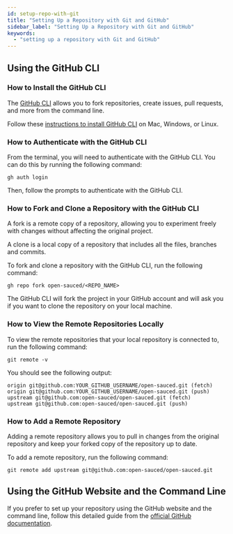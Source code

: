 ```yaml
---
id: setup-repo-with-git
title: "Setting Up a Repository with Git and GitHub"
sidebar_label: "Setting Up a Repository with Git and GitHub"
keywords:
  - "setting up a repository with Git and GitHub"
---
```


## Using the GitHub CLI

### How to Install the GitHub CLI

The [GitHub CLI](https://cli.github.com/) allows you to fork repositories, create issues, pull requests, and more from the command line.

Follow these [instructions to install GitHub CLI](https://github.com/cli/cli#installation) on Mac, Windows, or Linux.

### How to Authenticate with the GitHub CLI

From the terminal, you will need to authenticate with the GitHub CLI. You can do this by running the following command:

```shell
gh auth login
```

Then, follow the prompts to authenticate with the GitHub CLI.

### How to Fork and Clone a Repository with the GitHub CLI

A fork is a remote copy of a repository, allowing you to experiment freely with changes without affecting the original project.

A clone is a local copy of a repository that includes all the files, branches and commits.

To fork and clone a repository with the GitHub CLI, run the following command:

```shell
gh repo fork open-sauced/<REPO_NAME>
```

The GitHub CLI will fork the project in your GitHub account and will ask you if you want to clone the repository on your local machine.

### How to View the Remote Repositories Locally

To view the remote repositories that your local repository is connected to, run the following command:

```shell
git remote -v
```

You should see the following output:

```shell
origin git@github.com:YOUR_GITHUB_USERNAME/open-sauced.git (fetch)
origin git@github.com:YOUR_GITHUB_USERNAME/open-sauced.git (push)
upstream git@github.com:open-sauced/open-sauced.git (fetch)
upstream git@github.com:open-sauced/open-sauced.git (push)
```

### How to Add a Remote Repository

Adding a remote repository allows you to pull in changes from the original repository and keep your forked copy of the repository up to date.

To add a remote repository, run the following command:

```shell
git remote add upstream git@github.com:open-sauced/open-sauced.git
```

## Using the GitHub Website and the Command Line

If you prefer to set up your repository using the GitHub website and the command line, follow this detailed guide from the [official GitHub documentation](https://docs.github.com/en/get-started/quickstart/fork-a-repo).

